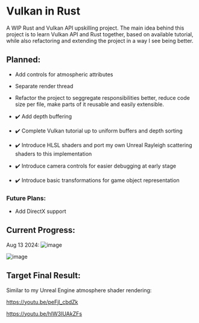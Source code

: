 # Vulkan in Rust
A WIP Rust and Vulkan API upskilling project. 
The main idea behind this project is to learn Vulkan API and Rust together, based on available tutorial, while also refactoring and extending the project in a way I see being better.

## Planned:
- Add controls for atmospheric attributes
- Separate render thread
- Refactor the project to seggregate responsibilities better, reduce code size per file, make parts of it reusable and easily extensible.

- :heavy_check_mark: Add depth buffering
- :heavy_check_mark: Complete Vulkan tutorial up to uniform buffers and depth sorting
- :heavy_check_mark: Introduce HLSL shaders and port my own Unreal Rayleigh scattering shaders to this implementation
- :heavy_check_mark: Introduce camera controls for easier debugging at early stage
- :heavy_check_mark: Introduce basic transformations for game object representation

### Future Plans:
- Add DirectX support


## Current Progress:

Aug 13 2024:
![image](https://github.com/user-attachments/assets/4b3c6244-899c-43cf-bcdc-264a4c5225c7)


![image](https://github.com/user-attachments/assets/3c23bce8-ef6e-49fc-83b6-26733b931f5d)


## Target Final Result:
Similar to my Unreal Engine atmosphere shader rendering:

https://youtu.be/peFjl_cbdZk

https://youtu.be/hIW3IUAkZFs
